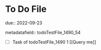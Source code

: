 # To Do File

due:: 2022-09-23

metadatafield:: todoTestFile_1490_54

- [ ] Task of todoTestFile_1490 1 [[Query me]]
